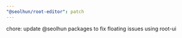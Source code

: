 ```yaml
---
"@seolhun/root-editor": patch
---
```


chore: update @seolhun packages to fix floating issues using root-ui
